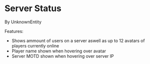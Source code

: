 Server Status
=============
By UnknownEntity

Features:
* Shows ammount of users on a server aswell as up to 12 avatars of players currently online
* Player name shown when hovering over avatar
* Server MOTD shown when hovering over server IP
